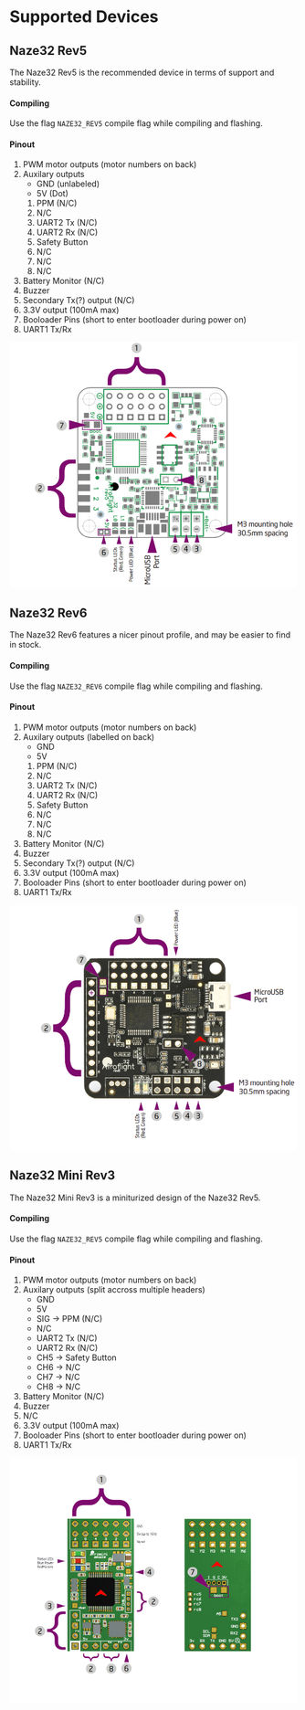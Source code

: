# Supported Devices

## Naze32 Rev5
The Naze32 Rev5 is the recommended device in terms of support and stability.

#### Compiling
Use the flag `NAZE32_REV5` compile flag while compiling and flashing.

#### Pinout
1. PWM motor outputs (motor numbers on back)
2. Auxilary outputs
   - GND (unlabeled)
   - 5V (Dot)
   1. PPM (N/C)
   2. N/C
   3. UART2 Tx (N/C)
   4. UART2 Rx (N/C)
   5. Safety Button
   6. N/C
   7. N/C
   8. N/C
3. Battery Monitor (N/C)
4. Buzzer
5. Secondary Tx(?) output (N/C)
6. 3.3V output (100mA max)
7. Booloader Pins (short to enter bootloader during power on)
8. UART1 Tx/Rx

![Naze32 Rev5 Pinout](naz32_rev5_pinout.png)

## Naze32 Rev6
The Naze32 Rev6 features a nicer pinout profile, and may be easier to find in stock.

#### Compiling
Use the flag `NAZE32_REV6` compile flag while compiling and flashing.

#### Pinout
1. PWM motor outputs (motor numbers on back)
2. Auxilary outputs (labelled on back)
   - GND
   - 5V
   1. PPM (N/C)
   2. N/C
   3. UART2 Tx (N/C)
   4. UART2 Rx (N/C)
   5. Safety Button
   6. N/C
   7. N/C
   8. N/C
3. Battery Monitor (N/C)
4. Buzzer
5. Secondary Tx(?) output (N/C)
6. 3.3V output (100mA max)
7. Booloader Pins (short to enter bootloader during power on)
8. UART1 Tx/Rx

![Naze32 Rev6 Pinout](naz32_rev6_pinout.png)

## Naze32 Mini Rev3
The Naze32 Mini Rev3 is a miniturized design of the Naze32 Rev5.

#### Compiling
Use the flag `NAZE32_REV5` compile flag while compiling and flashing.

#### Pinout
1. PWM motor outputs (motor numbers on back)
2. Auxilary outputs (split accross multiple headers)
   - GND
   - 5V
   - SIG -> PPM (N/C)
   - N/C
   - UART2 Tx (N/C)
   - UART2 Rx (N/C)
   - CH5 -> Safety Button
   - CH6 -> N/C
   - CH7 -> N/C
   - CH8 -> N/C
3. Battery Monitor (N/C)
4. Buzzer
5. N/C
6. 3.3V output (100mA max)
7. Booloader Pins (short to enter bootloader during power on)
8. UART1 Tx/Rx

![Naze32 Mini Rev3 Pinout](naz32_mini_rev3_pinout.png)